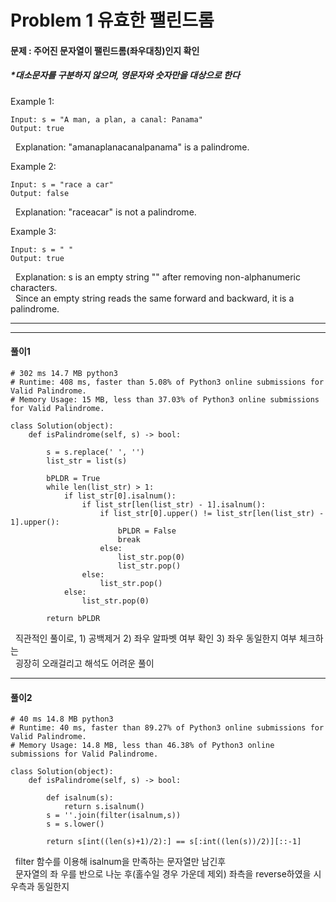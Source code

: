# Problem 1 유효한 팰린드롬

#### 문제 : 주어진 문자열이 팰린드롬(좌우대칭)인지 확인
##### *대소문자를 구분하지 않으며, 영문자와 숫자만을 대상으로 한다

Example 1:
```
Input: s = "A man, a plan, a canal: Panama"
Output: true
```
&nbsp;&nbsp;Explanation: "amanaplanacanalpanama" is a palindrome.  

Example 2:
```
Input: s = "race a car"
Output: false
```
&nbsp;&nbsp;Explanation: "raceacar" is not a palindrome.  

Example 3:
```
Input: s = " "
Output: true
```
&nbsp;&nbsp;Explanation: s is an empty string "" after removing non-alphanumeric characters.  
&nbsp;&nbsp;Since an empty string reads the same forward and backward, it is a palindrome.

------------------------------------------
------------------------------------------
#### 풀이1 

```
# 302 ms 14.7 MB python3
# Runtime: 408 ms, faster than 5.08% of Python3 online submissions for Valid Palindrome.
# Memory Usage: 15 MB, less than 37.03% of Python3 online submissions for Valid Palindrome.

class Solution(object):
    def isPalindrome(self, s) -> bool:

        s = s.replace(' ', '')
        list_str = list(s)

        bPLDR = True
        while len(list_str) > 1:
            if list_str[0].isalnum():
                if list_str[len(list_str) - 1].isalnum():
                    if list_str[0].upper() != list_str[len(list_str) - 1].upper():
                        bPLDR = False
                        break
                    else:
                        list_str.pop(0)
                        list_str.pop()
                else:
                    list_str.pop()
            else:
                list_str.pop(0)           

        return bPLDR
```

&nbsp;&nbsp;직관적인 풀이로, 1) 공백제거 2) 좌우 알파벳 여부 확인 3) 좌우 동일한지 여부 체크하는  
&nbsp;&nbsp;굉장히 오래걸리고 해석도 어려운 풀이

------------------------------------------
#### 풀이2
```
# 40 ms	14.8 MB	python3
# Runtime: 40 ms, faster than 89.27% of Python3 online submissions for Valid Palindrome.
# Memory Usage: 14.8 MB, less than 46.38% of Python3 online submissions for Valid Palindrome.

class Solution(object):
    def isPalindrome(self, s) -> bool:

        def isalnum(s):
            return s.isalnum()
        s = ''.join(filter(isalnum,s))
        s = s.lower()

        return s[int((len(s)+1)/2):] == s[:int((len(s))/2)][::-1]
```

&nbsp;&nbsp;filter 함수를 이용해 isalnum을 만족하는 문자열만 남긴후  
&nbsp;&nbsp;문자열의 좌 우를 반으로 나눈 후(홀수일 경우 가운데 제외) 좌측을 reverse하였을 시 우측과 동일한지 